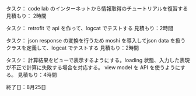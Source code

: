 タスク： code lab のインターネットから情報取得のチュートリアルを復習する
見積もり： 2時間

タスク： retrofit で api を作って、logcat でテストする
見積もり：2時間

タスク： json response の変換を行うため moshi を導入してjson data を扱うクラスを定義して、logcat でテストする
見積もり：2時間

タスク： 
計算結果をビューで表示するようにする。loading 状態、入力した表現が不正で計算に失敗する場合を対応する。
view model を API を使うようにする。
見積もり：4時間

終了日：8月25日
